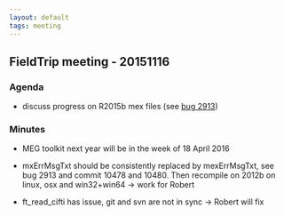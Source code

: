 ```yaml
---
layout: default
tags: meeting
---
```



## FieldTrip meeting - 20151116

### Agenda

*  discuss progress on R2015b mex files (see [bug 2913](http://bugzilla.fieldtriptoolbox.org/show_bug.cgi?id=2913))

### Minutes

*  MEG toolkit next year will be in the week of 18 April 2016

*  mxErrMsgTxt should be consistently replaced by mexErrMsgTxt, see bug 2913 and commit 10478 and 10480. Then recompile on 2012b on linux, osx and win32+win64 -> work for Robert

*  ft_read_cifti has issue, git and svn are not in sync -> Robert will fix
